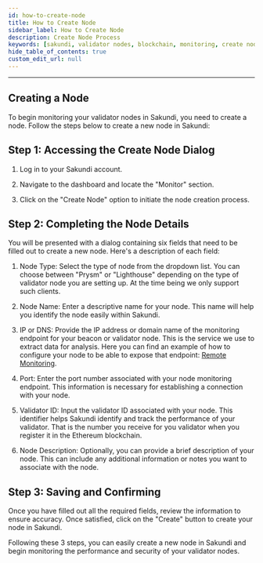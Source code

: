 ```yaml
---
id: how-to-create-node
title: How to Create Node
sidebar_label: How to Create Node
description: Create Node Process
keywords: [sakundi, validator nodes, blockchain, monitoring, create node]
hide_table_of_contents: true
custom_edit_url: null
---
```


---

## Creating a Node

To begin monitoring your validator nodes in Sakundi, you need to create a node. Follow the steps below to
create a new node in Sakundi:

## Step 1: Accessing the Create Node Dialog

1) Log in to your Sakundi account.

2) Navigate to the dashboard and locate the "Monitor" section.

3) Click on the "Create Node" option to initiate the node creation process.

## Step 2: Completing the Node Details

You will be presented with a dialog containing six fields that need to be filled out to create a new node. Here's a description of each field:

<div className="sakundiCreateNodeDialog CreateNodeDialog"></div>

1) Node Type:
Select the type of node from the dropdown list. You can choose between "Prysm" or "Lighthouse" depending on the
type of validator node you are setting up. At the time being we only support such clients.

2) Node Name:
Enter a descriptive name for your node. This name will help you identify the node easily within Sakundi.

3) IP or DNS:
Provide the IP address or domain name of the monitoring endpoint for your beacon or validator node.
This is the service we use to extract data for analysis. Here you can find an example of how
to configure your node to be able to expose that endpoint:
[Remote Monitoring](https://lighthouse-book.sigmaprime.io/advanced_metrics.html).

4) Port:
Enter the port number associated with your node monitoring endpoint.
This information is necessary for establishing a connection with your node.

5) Validator ID:
Input the validator ID associated with your node. This identifier helps Sakundi identify and track the
performance of your validator. That is the number you receive for you validator when you register it in
the Ethereum blockchain.

6) Node Description:
Optionally, you can provide a brief description of your node. This can include any additional information or
notes you want to associate with the node.

## Step 3: Saving and Confirming

Once you have filled out all the required fields, review the information to ensure accuracy. Once satisfied,
click on the  "Create" button to create your node in Sakundi.

Following these 3 steps, you can easily create a new node in Sakundi and begin monitoring the performance and
security of your validator nodes.

<div className="sakundiDashboardSuccessfullyCreated SakundiDashboard"></div>

